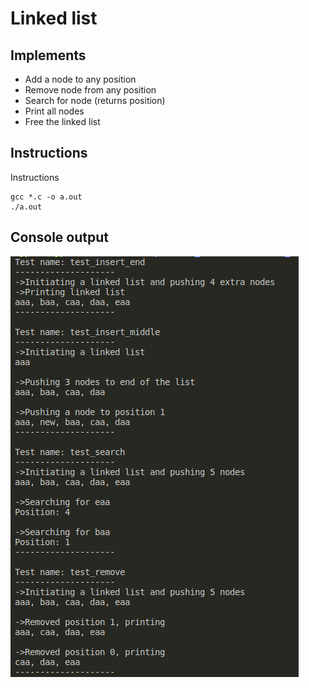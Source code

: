 # Linked list
## Implements
- Add a node to any position
- Remove node from any position
- Search for node (returns position)
- Print all nodes
- Free the linked list

## Instructions
Instructions

    gcc *.c -o a.out
    ./a.out

## Console output

![plot](execution_image.png)